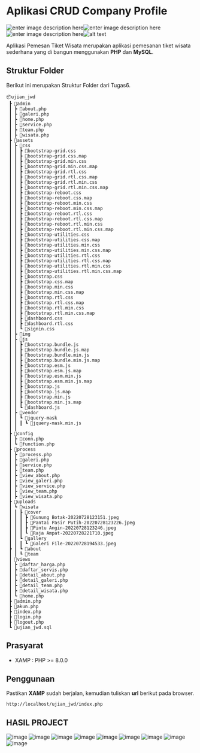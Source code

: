 ﻿# Aplikasi CRUD Company Profile
![enter image description here](https://img.shields.io/badge/HTML-239120?style=for-the-badge&logo=html5&logoColor=white)![enter image description here](https://img.shields.io/badge/PHP-777BB4?style=for-the-badge&logo=php&logoColor=white)![enter image description here](https://img.shields.io/badge/CSS-239120?&style=for-the-badge&logo=css3&logoColor=white)![alt text](https://img.shields.io/badge/JavaScript-323330?style=for-the-badge&logo=javascript&logoColor=F7DF1E)

Aplikasi Pemesan Tiket Wisata merupakan aplikasi pemesanan tiket wisata sederhana yang di bangun menggunakan **PHP** dan **MySQL**.

## Struktur Folder
Berikut ini merupakan Struktur Folder dari Tugas6.
```
📦ujian_jwd  
 ┣ 📂admin  
 ┃ ┣ 📜about.php  
 ┃ ┣ 📜galeri.php  
 ┃ ┣ 📜home.php  
 ┃ ┣ 📜service.php
 ┃ ┣ 📜team.php
 ┃ ┣ 📜wisata.php
 ┣ 📂assets  
 ┃ ┣ 📂css  
 ┃ ┃ ┣ 📜bootstrap-grid.css  
 ┃ ┃ ┣ 📜bootstrap-grid.css.map  
 ┃ ┃ ┣ 📜bootstrap-grid.min.css  
 ┃ ┃ ┣ 📜bootstrap-grid.min.css.map  
 ┃ ┃ ┣ 📜bootstrap-grid.rtl.css  
 ┃ ┃ ┣ 📜bootstrap-grid.rtl.css.map  
 ┃ ┃ ┣ 📜bootstrap-grid.rtl.min.css  
 ┃ ┃ ┣ 📜bootstrap-grid.rtl.min.css.map  
 ┃ ┃ ┣ 📜bootstrap-reboot.css  
 ┃ ┃ ┣ 📜bootstrap-reboot.css.map  
 ┃ ┃ ┣ 📜bootstrap-reboot.min.css  
 ┃ ┃ ┣ 📜bootstrap-reboot.min.css.map  
 ┃ ┃ ┣ 📜bootstrap-reboot.rtl.css  
 ┃ ┃ ┣ 📜bootstrap-reboot.rtl.css.map  
 ┃ ┃ ┣ 📜bootstrap-reboot.rtl.min.css  
 ┃ ┃ ┣ 📜bootstrap-reboot.rtl.min.css.map  
 ┃ ┃ ┣ 📜bootstrap-utilities.css  
 ┃ ┃ ┣ 📜bootstrap-utilities.css.map  
 ┃ ┃ ┣ 📜bootstrap-utilities.min.css  
 ┃ ┃ ┣ 📜bootstrap-utilities.min.css.map  
 ┃ ┃ ┣ 📜bootstrap-utilities.rtl.css  
 ┃ ┃ ┣ 📜bootstrap-utilities.rtl.css.map  
 ┃ ┃ ┣ 📜bootstrap-utilities.rtl.min.css  
 ┃ ┃ ┣ 📜bootstrap-utilities.rtl.min.css.map  
 ┃ ┃ ┣ 📜bootstrap.css  
 ┃ ┃ ┣ 📜bootstrap.css.map  
 ┃ ┃ ┣ 📜bootstrap.min.css  
 ┃ ┃ ┣ 📜bootstrap.min.css.map  
 ┃ ┃ ┣ 📜bootstrap.rtl.css  
 ┃ ┃ ┣ 📜bootstrap.rtl.css.map  
 ┃ ┃ ┣ 📜bootstrap.rtl.min.css  
 ┃ ┃ ┣ 📜bootstrap.rtl.min.css.map  
 ┃ ┃ ┣ 📜dashboard.css  
 ┃ ┃ ┣ 📜dashboard.rtl.css  
 ┃ ┃ ┗ 📜signin.css
 ┃ ┣ 📂img  
 ┃ ┣ 📂js  
 ┃ ┃ ┣ 📜bootstrap.bundle.js  
 ┃ ┃ ┣ 📜bootstrap.bundle.js.map  
 ┃ ┃ ┣ 📜bootstrap.bundle.min.js  
 ┃ ┃ ┣ 📜bootstrap.bundle.min.js.map  
 ┃ ┃ ┣ 📜bootstrap.esm.js  
 ┃ ┃ ┣ 📜bootstrap.esm.js.map  
 ┃ ┃ ┣ 📜bootstrap.esm.min.js  
 ┃ ┃ ┣ 📜bootstrap.esm.min.js.map  
 ┃ ┃ ┣ 📜bootstrap.js  
 ┃ ┃ ┣ 📜bootstrap.js.map  
 ┃ ┃ ┣ 📜bootstrap.min.js  
 ┃ ┃ ┣ 📜bootstrap.min.js.map  
 ┃ ┃ ┗ 📜dashboard.js  
 ┃ ┣ 📂vendor  
 ┃ ┃ ┗ 📂jquery-mask  
 ┃ ┃ ┃ ┗ 📜jquery-mask.min.js  
 ┃ ┃
 ┣ 📂config  
 ┃ ┣ 📜conn.php  
 ┃ ┗ 📜function.php  
 ┣ 📂process  
 ┃ ┣ 📜process.php  
 ┃ ┣ 📜galeri.php  
 ┃ ┣ 📜service.php  
 ┃ ┣ 📜team.php  
 ┃ ┣ 📜view_about.php
 ┃ ┣ 📜view_galeri.php
 ┃ ┣ 📜view_service.php
 ┃ ┣ 📜view_team.php
 ┃ ┣ 📜view_wisata.php 
 ┣ 📂uploads  
 ┃ ┗ 📂wisata  
 ┃ ┃ ┣ 📂cover  
 ┃ ┃ ┃ ┣ 📜Gunung Botak-20220728123151.jpeg  
 ┃ ┃ ┃ ┣ 📜Pantai Pasir Putih-20220728123226.jpeg  
 ┃ ┃ ┃ ┣ 📜Pintu Angin-20220728123246.jpeg  
 ┃ ┃ ┃ ┗ 📜Raja Ampat-20220728221710.jpeg  
 ┃ ┃ ┗ 📂gallery  
 ┃ ┃ ┃ ┗ 📜Galeri File-20220728194533.jpeg  
 ┣ ┃ ┗ 📂about
 ┃ ┃ ┗ 📂team
 ┃ 📂views  
 ┃ ┣ 📜daftar_harga.php
 ┃ ┣ 📜daftar_servis.php
 ┃ ┣ 📜detail_about.php
 ┃ ┣ 📜detail_galeri.php
 ┃ ┣ 📜detail_team.php
 ┃ ┣ 📜detail_wisata.php
 ┃ ┗ 📜home.php  
 ┣ 📜admin.php  
 ┣ 📜akun.php  
 ┣ 📜index.php  
 ┣ 📜login.php  
 ┣ 📜logout.php  
 ┗ 📜ujian_jwd.sql
```

## Prasyarat

* XAMP : PHP >= 8.0.0


## Penggunaan

Pastikan **XAMP** sudah berjalan, kemudian tuliskan **url** berikut pada browser.
```
http://localhost/ujian_jwd/index.php
```

## HASIL PROJECT

![image](https://github.com/user-attachments/assets/4dcd4d82-4875-4b6d-b8b2-04959a85f0e3)
![image](https://github.com/user-attachments/assets/531e397c-7eb4-451a-b2b3-38c6d47daf16)
![image](https://github.com/user-attachments/assets/bb30f6af-c918-4fe4-8ecb-309532fadd5c)
![image](https://github.com/user-attachments/assets/f89dafaa-0a22-402c-adf6-cbb8562568e1)
![image](https://github.com/user-attachments/assets/0355727f-ad51-4c8a-8455-5cfe2235c734)
![image](https://github.com/user-attachments/assets/c8462e97-ea55-4a73-bc7e-b1c53602cbc7)
![image](https://github.com/user-attachments/assets/c379c46b-c9d1-4a78-8c37-7b2369c93612)
![image](https://github.com/user-attachments/assets/76b1148b-c4ce-4f4c-908a-565cd505ae7d)
![image](https://github.com/user-attachments/assets/5e144f1c-27f3-4b96-b08f-088589c0cd04)








